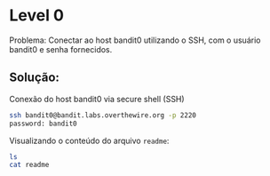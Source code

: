# Level 0

Problema: Conectar ao host bandit0 utilizando o SSH, com o usuário bandit0 e senha fornecidos.

## Solução:

Conexão do host bandit0 via secure shell (SSH)

```bash
ssh bandit0@bandit.labs.overthewire.org -p 2220
password: bandit0
```

Visualizando o conteúdo do arquivo `readme`:

```bash
ls
cat readme
```
